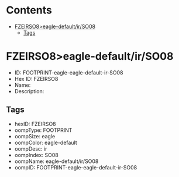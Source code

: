 



Contents
========

* [FZEIRSO8>eagle-default/ir/SO08](#fzeirso8eagle-defaultirso08)
	* [Tags](#tags)

# FZEIRSO8>eagle-default/ir/SO08

- ID: FOOTPRINT-eagle-eagle-default-ir-SO08
- Hex ID: FZEIRSO8
- Name: 
- Description: 

## Tags

- hexID: FZEIRSO8
- oompType: FOOTPRINT
- oompSize: eagle
- oompColor: eagle-default
- oompDesc: ir
- oompIndex: SO08
- oompName: eagle-default/ir/SO08
- oompID: FOOTPRINT-eagle-eagle-default-ir-SO08

